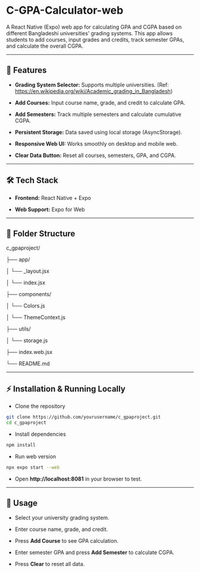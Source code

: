 # C-GPA-Calculator-web

A React Native (Expo) web app for calculating GPA and CGPA based on different Bangladeshi universities’ grading systems. This app allows students to add courses, input grades and credits, track semester GPAs, and calculate the overall CGPA.

---

## 📌 Features

- **Grading System Selector:** Supports multiple universities. (Ref: https://en.wikipedia.org/wiki/Academic_grading_in_Bangladesh)

- **Add Courses:** Input course name, grade, and credit to calculate GPA.

- **Add Semesters:** Track multiple semesters and calculate cumulative CGPA.

- **Persistent Storage:** Data saved using local storage (AsyncStorage).

- **Responsive Web UI:** Works smoothly on desktop and mobile web.

- **Clear Data Button:** Reset all courses, semesters, GPA, and CGPA.

---

## 🛠 Tech Stack

- **Frontend:** React Native + Expo

- **Web Support:** Expo for Web

---

## 📂 Folder Structure
c_gpaproject/

├── app/

│   └── _layout.jsx

│   └── index.jsx

├── components/

│   └── Colors.js

│   └── ThemeContext.js

├── utils/

│   └── storage.js

├── index.web.jsx

└── README.md

---

## ⚡ Installation & Running Locally

- Clone the repository

```bash
git clone https://github.com/yourusername/c_gpaproject.git
cd c_gpaproject

```

- Install dependencies

```bash
npm install

```

- Run web version

```bash
npx expo start --web

```

- Open **http://localhost:8081** in your browser to test.

---

## 🧾 Usage

- Select your university grading system.

- Enter course name, grade, and credit.

- Press **Add Course** to see GPA calculation.

- Enter semester GPA and press **Add Semester** to calculate CGPA.

- Press **Clear** to reset all data.

